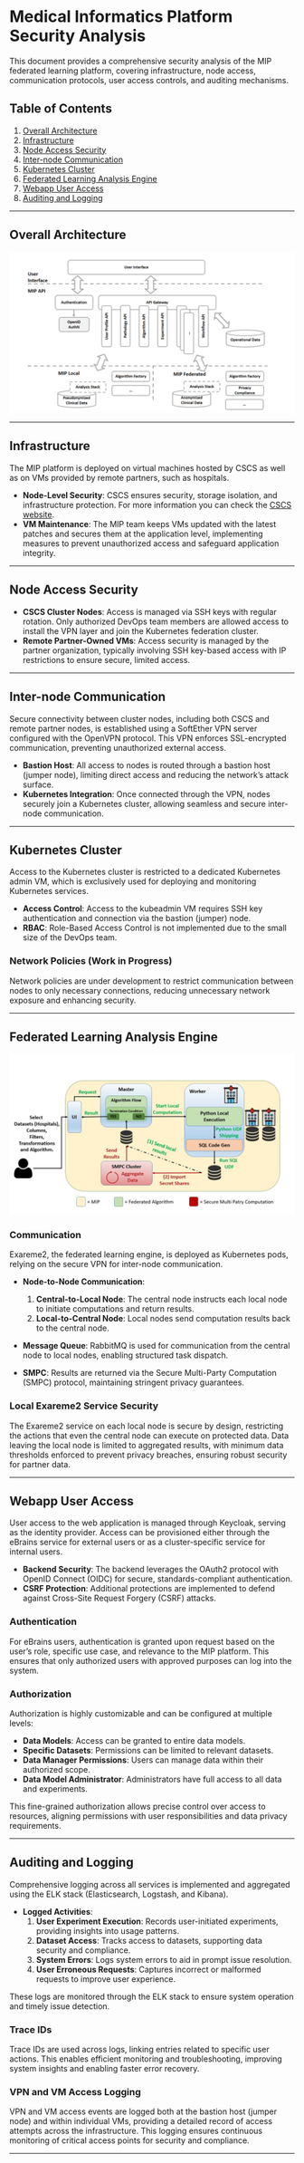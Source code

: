 # Medical Informatics Platform Security Analysis

This document provides a comprehensive security analysis of the MIP federated learning platform, covering
infrastructure, node access, communication protocols, user access controls, and auditing mechanisms.

## Table of Contents
1. [Overall Architecture](#overall-architecture)
2. [Infrastructure](#infrastructure)
3. [Node Access Security](#node-access-security)
4. [Inter-node Communication](#inter-node-communication)
5. [Kubernetes Cluster](#kubernetes-cluster)
6. [Federated Learning Analysis Engine](#federated-learning-analysis-engine)
7. [Webapp User Access](#webapp-user-access)
8. [Auditing and Logging](#auditing-and-logging)

---

## Overall Architecture

![Overall Architecture](/images/architecture.png)

---

## Infrastructure

The MIP platform is deployed on virtual machines hosted by CSCS as well as on VMs provided by remote
partners, such as hospitals.

- **Node-Level Security**: CSCS ensures security, storage isolation, and infrastructure protection.
For more information you can check the [CSCS website](https://www.cscs.ch/computers/alps).
- **VM Maintenance**: The MIP team keeps VMs updated with the latest patches and secures them at the
  application level, implementing measures to prevent unauthorized access and safeguard application
  integrity.

---

## Node Access Security

- **CSCS Cluster Nodes**: Access is managed via SSH keys with regular rotation. Only authorized DevOps
  team members are allowed access to install the VPN layer and join the Kubernetes federation cluster.
- **Remote Partner-Owned VMs**: Access security is managed by the partner organization, typically
  involving SSH key-based access with IP restrictions to ensure secure, limited access.

---

## Inter-node Communication

Secure connectivity between cluster nodes, including both CSCS and remote partner nodes, is established
using a SoftEther VPN server configured with the OpenVPN protocol. This VPN enforces SSL-encrypted
communication, preventing unauthorized external access.

- **Bastion Host**: All access to nodes is routed through a bastion host (jumper node), limiting direct
  access and reducing the network’s attack surface.
- **Kubernetes Integration**: Once connected through the VPN, nodes securely join a Kubernetes cluster,
  allowing seamless and secure inter-node communication.

---

## Kubernetes Cluster

Access to the Kubernetes cluster is restricted to a dedicated Kubernetes admin VM, which is exclusively
used for deploying and monitoring Kubernetes services.

- **Access Control**: Access to the kubeadmin VM requires SSH key authentication and connection via the
  bastion (jumper) node.
- **RBAC**: Role-Based Access Control is not implemented due to the small size of the DevOps team.

### Network Policies (Work in Progress)

Network policies are under development to restrict communication between nodes to only necessary
connections, reducing unnecessary network exposure and enhancing security.

---

## Federated Learning Analysis Engine

![Security Architecture](/images/architecture-security.jpg)

### Communication

Exareme2, the federated learning engine, is deployed as Kubernetes pods, relying on the secure VPN for
inter-node communication.

- **Node-to-Node Communication**:
    1. **Central-to-Local Node**: The central node instructs each local node to initiate computations and
       return results.
    2. **Local-to-Central Node**: Local nodes send computation results back to the central node.

- **Message Queue**: RabbitMQ is used for communication from the central node to local nodes, enabling
  structured task dispatch.
- **SMPC**: Results are returned via the Secure Multi-Party Computation (SMPC) protocol, maintaining
  stringent privacy guarantees.

### Local Exareme2 Service Security

The Exareme2 service on each local node is secure by design, restricting the actions that even the
central node can execute on protected data. Data leaving the local node is limited to aggregated results,
with minimum data thresholds enforced to prevent privacy breaches, ensuring robust security for partner data.

---

## Webapp User Access

User access to the web application is managed through Keycloak, serving as the identity provider. Access
can be provisioned either through the eBrains service for external users or as a cluster-specific service
for internal users.

- **Backend Security**: The backend leverages the OAuth2 protocol with OpenID Connect (OIDC) for secure,
  standards-compliant authentication.
- **CSRF Protection**: Additional protections are implemented to defend against Cross-Site Request Forgery
  (CSRF) attacks.

### Authentication

For eBrains users, authentication is granted upon request based on the user’s role, specific use case,
and relevance to the MIP platform. This ensures that only authorized users with approved purposes can
log into the system.

### Authorization

Authorization is highly customizable and can be configured at multiple levels:
- **Data Models**: Access can be granted to entire data models.
- **Specific Datasets**: Permissions can be limited to relevant datasets.
- **Data Manager Permissions**: Users can manage data within their authorized scope.
- **Data Model Administrator**: Administrators have full access to all data and experiments.

This fine-grained authorization allows precise control over access to resources, aligning permissions
with user responsibilities and data privacy requirements.

---

## Auditing and Logging

Comprehensive logging across all services is implemented and aggregated using the ELK stack
(Elasticsearch, Logstash, and Kibana).

- **Logged Activities**:
    1. **User Experiment Execution**: Records user-initiated experiments, providing insights into usage
       patterns.
    2. **Dataset Access**: Tracks access to datasets, supporting data security and compliance.
    3. **System Errors**: Logs system errors to aid in prompt issue resolution.
    4. **User Erroneous Requests**: Captures incorrect or malformed requests to improve user experience.

These logs are monitored through the ELK stack to ensure system operation and timely issue detection.

### Trace IDs

Trace IDs are used across logs, linking entries related to specific user actions. This enables efficient
monitoring and troubleshooting, improving system insights and enabling faster error recovery.

### VPN and VM Access Logging

VPN and VM access events are logged both at the bastion host (jumper node) and within individual VMs,
providing a detailed record of access attempts across the infrastructure. This logging ensures continuous
monitoring of critical access points for security and compliance.

---
